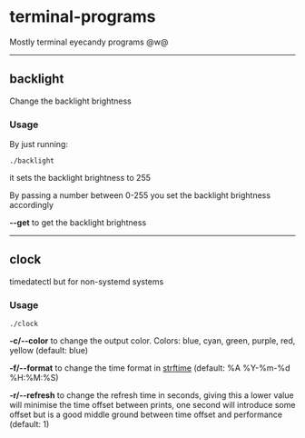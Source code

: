 # terminal-programs

Mostly terminal eyecandy programs @w@

---

## backlight

Change the backlight brightness

### Usage

By just running:

```
./backlight
```

it sets the backlight brightness to 255

By passing a number between 0-255 you set the backlight brightness accordingly

**\-\-get** to get the backlight brightness

---

## clock

timedatectl but for non-systemd systems

### Usage

```
./clock
```

**-c/\-\-color** to change the output color. Colors: blue, cyan, green, purple, red, yellow (default: blue)

**-f/\-\-format** to change the time format in [strftime](https://strftime.org) (default: %A %Y-%m-%d %H:%M:%S)

**-r/\-\-refresh** to change the refresh time in seconds, giving this a lower value will minimise the time offset between prints, one second will introduce some offset but is a good middle ground between time offset and performance (default: 1)
